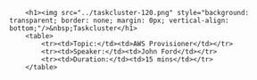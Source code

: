         <h1><img src="../taskcluster-120.png" style="background: transparent; border: none; margin: 0px; vertical-align: bottom;"/>&nbsp;Taskcluster</h1>
        <table>
            <tr><td>Topic:</td><td>AWS Provisioner</td></tr>
            <tr><td>Speaker:</td><td>John Ford</td></tr>
            <tr><td>Duration:</td><td>15 mins</td></tr>
        </table>
